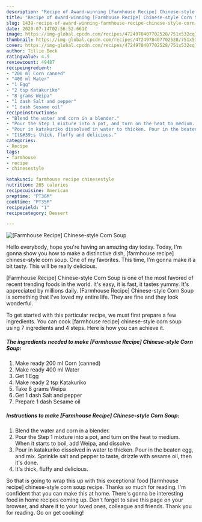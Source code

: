 ```yaml
---
description: "Recipe of Award-winning [Farmhouse Recipe] Chinese-style Corn Soup"
title: "Recipe of Award-winning [Farmhouse Recipe] Chinese-style Corn Soup"
slug: 1439-recipe-of-award-winning-farmhouse-recipe-chinese-style-corn-soup
date: 2020-07-14T02:56:52.661Z
image: https://img-global.cpcdn.com/recipes/4724978407702528/751x532cq70/farmhouse-recipe-chinese-style-corn-soup-recipe-main-photo.jpg
thumbnail: https://img-global.cpcdn.com/recipes/4724978407702528/751x532cq70/farmhouse-recipe-chinese-style-corn-soup-recipe-main-photo.jpg
cover: https://img-global.cpcdn.com/recipes/4724978407702528/751x532cq70/farmhouse-recipe-chinese-style-corn-soup-recipe-main-photo.jpg
author: Tillie Beck
ratingvalue: 4.9
reviewcount: 49487
recipeingredient:
- "200 ml Corn canned"
- "400 ml Water"
- "1 Egg"
- "2 tsp Katakuriko"
- "8 grams Weipa"
- "1 dash Salt and pepper"
- "1 dash Sesame oil"
recipeinstructions:
- "Blend the water and corn in a blender."
- "Pour the Step 1 mixture into a pot, and turn on the heat to medium. When it starts to boil, add Weipa, and dissolve."
- "Pour in katakuriko dissolved in water to thicken. Pour in the beaten egg, and mix. Sprinkle salt and pepper to taste, drizzle with sesame oil, then it&#39;s done."
- "It&#39;s thick, fluffy and delicious."
categories:
- Recipe
tags:
- farmhouse
- recipe
- chinesestyle

katakunci: farmhouse recipe chinesestyle 
nutrition: 265 calories
recipecuisine: American
preptime: "PT36M"
cooktime: "PT35M"
recipeyield: "1"
recipecategory: Dessert

---
```



![[Farmhouse Recipe] Chinese-style Corn Soup](https://img-global.cpcdn.com/recipes/4724978407702528/751x532cq70/farmhouse-recipe-chinese-style-corn-soup-recipe-main-photo.jpg)

Hello everybody, hope you're having an amazing day today. Today, I'm gonna show you how to make a distinctive dish, [farmhouse recipe] chinese-style corn soup. One of my favorites. This time, I'm gonna make it a bit tasty. This will be really delicious.

[Farmhouse Recipe] Chinese-style Corn Soup is one of the most favored of recent trending foods in the world. It's easy, it is fast, it tastes yummy. It's appreciated by millions daily. [Farmhouse Recipe] Chinese-style Corn Soup is something that I've loved my entire life. They are fine and they look wonderful.




To get started with this particular recipe, we must first prepare a few ingredients. You can cook [farmhouse recipe] chinese-style corn soup using 7 ingredients and 4 steps. Here is how you can achieve it.

<!--inarticleads1-->

##### The ingredients needed to make [Farmhouse Recipe] Chinese-style Corn Soup:

1. Make ready 200 ml Corn (canned)
1. Make ready 400 ml Water
1. Get 1 Egg
1. Make ready 2 tsp Katakuriko
1. Take 8 grams Weipa
1. Get 1 dash Salt and pepper
1. Prepare 1 dash Sesame oil




<!--inarticleads2-->

##### Instructions to make [Farmhouse Recipe] Chinese-style Corn Soup:

1. Blend the water and corn in a blender.
1. Pour the Step 1 mixture into a pot, and turn on the heat to medium. When it starts to boil, add Weipa, and dissolve.
1. Pour in katakuriko dissolved in water to thicken. Pour in the beaten egg, and mix. Sprinkle salt and pepper to taste, drizzle with sesame oil, then it&#39;s done.
1. It&#39;s thick, fluffy and delicious.




So that is going to wrap this up with this exceptional food [farmhouse recipe] chinese-style corn soup recipe. Thanks so much for reading. I'm confident that you can make this at home. There's gonna be interesting food in home recipes coming up. Don't forget to save this page on your browser, and share it to your loved ones, colleague and friends. Thank you for reading. Go on get cooking!

